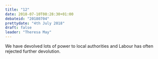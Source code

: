 ```yaml
---
title: "12"
date: 2018-07-10T08:28:30+01:00
debateid: "20180704"
prettydate: "4th July 2018"
draft: false
leader: "Theresa May"
---
```


We have devolved lots of power to local authorities and Labour has often rejected further devolution.
